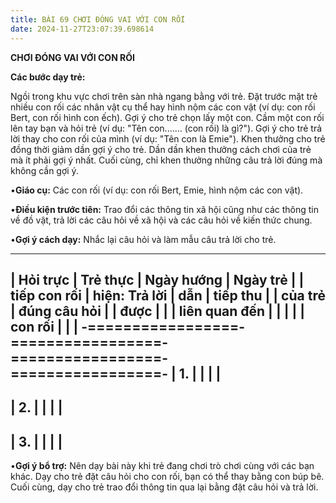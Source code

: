 ```yaml
---
title: BÀI 69 CHƠI ĐÓNG VAI VỚI CON RỐI
date: 2024-11-27T23:07:39.698614
---
```


**CHƠI ĐÓNG VAI VỚI CON RỐI**

**Các bước dạy trẻ:**

Ngồi trong khu vực chơi trên sàn nhà ngang bằng với trẻ. Đặt trước mặt
trẻ nhiều con rối các nhân vật cụ thể hay hình nộm các con vật (ví dụ:
con rối Bert, con rối hình con ếch). Gợi ý cho trẻ chọn lấy một con.
Cầm một con rối lên tay bạn và hỏi trẻ (ví dụ: "Tên con....... (con
rối) là gì?"). Gợi ý cho trẻ trả lời thay cho con rối của mình (ví dụ:
"Tên con là Emie"). Khen thưởng cho trẻ đồng thời giảm dần gợi ý cho
trẻ. Dần dần khen thưởng cách chơi của trẻ mà ít phải gợi ý nhất. Cuối
cùng, chỉ khen thưởng những câu trả lời đúng mà không cần gợi ý.

•**Giáo cụ:** Các con rối (ví dụ: con rối Bert, Emie, hình nộm các con
vật).

•**Điều kiện trước tiên:** Trao đổi các thông tin xã hội cũng như các
thông tin về đồ vật, trả lời các câu hỏi về xã hội và các câu hỏi về
kiến thức chung.

•**Gợi ý cách dạy:** Nhắc lại câu hỏi và làm mẫu câu trả lời cho trẻ.

-------------------------------------------------------------------------
| **Hỏi trực    | **Trẻ thực    | **Ngày hướng    | **Ngày trẻ    |
| tiếp con rối  | hiện: Trả lời | dẫn**           | tiếp thu      |
| của trẻ**     | đúng câu hỏi  |                 | được**        |
|                 | liên quan đến |                 |                 |
|                 | con rối**     |                 |                 |
-=================-=================-=================-=================-
| 1.           |                 |                 |                 |
-------------------------------------------------------------------------
| 2.           |                 |                 |                 |
-------------------------------------------------------------------------
| 3.           |                 |                 |                 |
-------------------------------------------------------------------------

•**Gợi ý bổ trợ:** Nên dạy bài này khi trẻ đang chơi trò chơi cùng với
các bạn khác. Dạy cho trẻ đặt câu hỏi cho con rối, bạn có thể thay
bằng con búp bê. Cuối cùng, dạy cho trẻ trao đổi thông tin qua lại
bằng đặt câu hỏi và trả lời.



